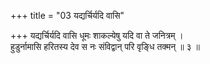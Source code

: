 +++
title = "03 यद्यर्चिर्यदि वासि"

+++
यद्यर्चिर्यदि वासि धूमः शाकल्येषु यदि वा ते जनित्रम् ।  
हुडुर्नामासि हरितस्य देव स नः संविद्वान् परि वृङ्धि तक्मन् ॥ ३ ॥